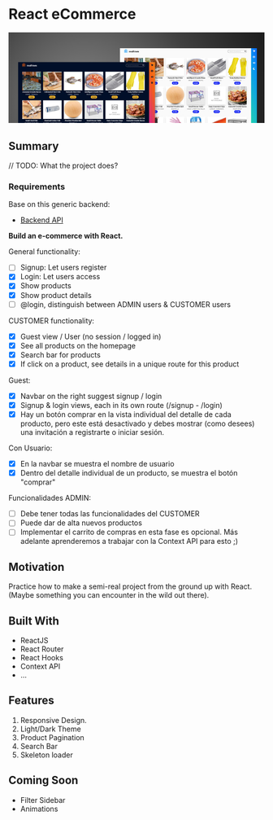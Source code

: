 # React eCommerce

![Project Snapshot](./src/assets/project_snapshot.jpg)

## Summary

// TODO:
What the project does?

### Requirements

Base on this generic backend:

- [Backend API](https://ecomerce-master.herokuapp.com/docs)

**Build an e-commerce with React.**

General functionality:

- [ ] Signup: Let users register
- [x] Login: Let users access
- [x] Show products
- [x] Show product details
- [ ] @login, distinguish between ADMIN users & CUSTOMER users

CUSTOMER functionality:

- [x] Guest view / User (no session / logged in)
- [x] See all products on the homepage
- [x] Search bar for products
- [x] If click on a product, see details in a unique route for this product

Guest:

- [x] Navbar on the right suggest signup / login
- [x] Signup & login views, each in its own route (/signup - /login)
- [x] Hay un botón comprar en la vista individual del detalle de cada producto, pero este está desactivado y debes mostrar (como desees) una invitación a registrarte o iniciar sesión.

Con Usuario:

- [x] En la navbar se muestra el nombre de usuario
- [x] Dentro del detalle individual de un producto, se muestra el botón "comprar"

Funcionalidades ADMIN:

- [ ] Debe tener todas las funcionalidades del CUSTOMER
- [ ] Puede dar de alta nuevos productos
- [ ] Implementar el carrito de compras en esta fase es opcional. Más adelante aprenderemos a trabajar con la Context API para esto ;)

## Motivation

Practice how to make a semi-real project from the ground up with React. (Maybe something you can encounter in the wild out there).

## Built With

- ReactJS
- React Router
- React Hooks
- Context API
- ...

## Features

1. Responsive Design.
1. Light/Dark Theme
1. Product Pagination
1. Search Bar
1. Skeleton loader

## Coming Soon

- Filter Sidebar
- Animations
